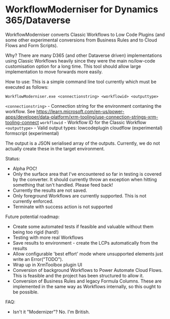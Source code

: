 # WorkflowModerniser for Dynamics 365/Dataverse

WorkflowModerniser converts Classic Workflows to Low Code Plugins (and some other experimental conversions from Business Rules and to Cloud Flows and Form Scripts).

Why? There are many D365 (and other Dataverse driven) implementations using Classic Workflows
heavily since they were the main no/low-code customisation option for a long time. 
This tool should allow large implementation to move forwards more easily. 

How to use:
This is a simple command line tool currently which must be executed as follows:
```
WorkflowModerniser.exe <connectionstring> <workflowid> <outputtype>
```
`<connectionstring>` - Connection string for the environment contaning the workflow. See https://learn.microsoft.com/en-us/power-apps/developer/data-platform/xrm-tooling/use-connection-strings-xrm-tooling-connect
`workflowid` - Workflow ID for the Classic Workflow
`<outputtype>` - Valid output types: lowcodeplugin cloudflow (experimental) formscript (experimental)

The output is a JSON serialised array of the outputs. Currently, we do not actually create these in the target environment.

Status:
- Alpha POC! 
- Only the surface area that I've encountered so far in testing is covered by the converter. It should currently throw an exception when hitting something that isn't handled. Please feed back!
- Currently the results are not saved.
- Only foreground Workflows are currently supported. This is not currently enforced.
- Terminate with success action is not supported

Future potential roadmap:
- Create some automated tests if feasible and valuable without them being too rigid (hard!)
- Testing with more real Workflows
- Save results to environment - create the LCPs automatically from the results
- Allow configurable 'best effort' mode where unsupported elements just write an Error("TODO").
- Wrap up in XrmToolbox plugin UI
- Conversion of background Workflows to Power Automate Cloud Flows. This is feasible and the project has been structured to allow it.
- Conversion of Business Rules and legacy Formula Columns. These are implemented in the same way as Workflows internally, so this ought to be possible.

FAQ:
- Isn't it "Modernizer"?
  No. I'm British.